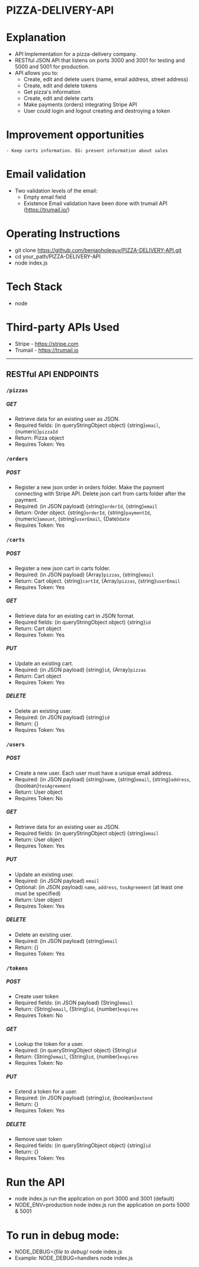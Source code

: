 # PIZZA-DELIVERY-API

# Explanation
  - API Implementation for a pizza-delivery company.
  - RESTful JSON API that listens on ports 3000 and 3001 for testing and 5000 and 5001 for production.
  - API allows you to:
    - Create, edit and delete users (name, email address, street address)
    - Create, edit and delete tokens
    - Get pizza's information
    - Create, edit and delete carts
    - Make payments (orders) integrating Stripe API
    - User could login and logout creating and destroying a token

# Improvement opportunities
    - Keep carts information. EG: present information about sales

# Email validation
  - Two validation levels of the email:
    - Empty email field
    - Existence Email validation have been done with trumail API (https://trumail.io/)

# Operating Instructions
- git clone https://github.com/benjaoholeguy/PIZZA-DELIVERY-API.git
- cd your_path/PIZZA-DELIVERY-API
- node index.js

# Tech Stack
- node

# Third-party APIs Used
- Stripe - https://stripe.com
- Trumail - https://trumail.io


---
## RESTful API ENDPOINTS

### ```/pizzas```

##### GET

- Retrieve data for an existing user as JSON.  
- Required fields: (in queryStringObject object) {string}`email`, {numeric}`pizzaId`
- Return: Pizza object
- Requires Token: Yes

### ```/orders```

##### POST

- Register a new json order in orders folder. Make the payment connecting with Stripe API. Delete json cart from carts folder after the payment.   
- Required: (in JSON payload) {string}`orderId`, {string}`email`
- Return: Order object. {string}`orderId`, {string}`paymentId`, {numeric}`amount`, {string}`userEmail`, {Date}`date`
- Requires Token: Yes

### ```/carts```

##### POST

- Register a new json cart in carts folder.   
- Required: (in JSON payload) {Array}`pizzas`, {string}`email`
- Return: Cart object. {string}`cartId`, {Array}`pizzas`, {string}`userEmail`
- Requires Token: Yes

##### GET

- Retrieve data for an existing cart in JSON format.  
- Required fields: (in queryStringObject object) {string}`id`
- Return: Cart object
- Requires Token: Yes

##### PUT

- Update an existing cart.  
- Required: (in JSON payload) {string}`id`, {Array}`pizzas`
- Return: Cart object
- Requires Token: Yes

##### DELETE

- Delete an existing user.  
- Required: (in JSON payload) {string}`id`
- Return: {}  
- Requires Token: Yes

### ```/users```

##### POST

- Create a new user. Each user must have a unique email address.  
- Required: (in JSON payload) {string}`name`, {string}`email`, {string}`address`, {boolean}`tosAgreement`
- Return: User object
- Requires Token: No

##### GET

- Retrieve data for an existing user as JSON.  
- Required fields: (in queryStringObject object) {string}`email`
- Return: User object
- Requires Token: Yes

##### PUT

- Update an existing user.  
- Required: (in JSON payload) `email`  
- Optional: (in JSON payload) `name`, `address`, `tosAgreement` (at least one must be specified)
- Return: User object
- Requires Token: Yes

##### DELETE

- Delete an existing user.  
- Required: (in JSON payload) {string}`email`
- Return: {}  
- Requires Token: Yes

### ```/tokens```

##### POST

- Create user token
- Required fields: (in JSON payload) {String}`email`
- Return: {String}`email`, {String}`id`, {number}`expires`  
- Requires Token: No

##### GET

- Lookup the token for a user.  
- Required: (in queryStringObject object) {String}`id`
- Return: {String}`email`, {String}`id`, {number}`expires`    
- Requires Token: No

##### PUT

- Extend a token for a user.  
- Required: (in JSON payload) {string}`id`, {boolean}`extend`  
- Return: {}
- Requires Token: Yes

##### DELETE

- Remove user token  
- Required fields: (in queryStringObject object) {string}`id`
- Return: {}
- Requires Token: Yes

# Run the API
- node index.js run the application on port 3000 and 3001 (default)
- NODE_ENV=production node index.js run the application on ports 5000 & 5001

# To run in debug mode:
- NODE_DEBUG=/*file to debug*/ node index.js
- Example: NODE_DEBUG=handlers node index.js
